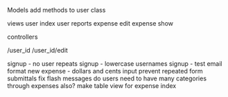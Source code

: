 Models
  add methods to user class

views
  user index
  user reports
  expense edit
  expense show

controllers

  /user_id
  /user_id/edit

signup - no user repeats
signup - lowercase usernames
signup - test email format
new expense - dollars and cents input
prevent repeated form submittals
fix flash messages
do users need to have many categories through expenses also?
make table view for expense index
